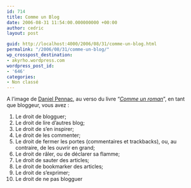 ```yaml
---
id: 714
title: Comme un Blog
date: 2006-08-31 11:54:00.000000000 +00:00
author: cedric
layout: post

guid: http://localhost:4000/2006/08/31/comme-un-blog.html
permalink: "/2006/08/31/comme-un-blog/"
wp_crosspost_destination:
- akyrho.wordpress.com
wordpress_post_id:
- '646'
categories:
- Non classé
---
```

A l’image de [Daniel Pennac](http://fr.wikipedia.org/wiki/Daniel_Pennac), au verso du livre “_[Comme un roman](http://francite.net/education/lecture/page234.html)_”, en tant que bloggeur, vous avez :

  1. Le droit de blogguer;
  2. Le droit de lire d’autres blog;
  3. Le droit de s’en inspirer;
  4. Le droit de les commenter;
  5. Le droit de fermer les portes (commentaires et trackbacks), ou, au contraire, de les ouvrir en grand;
  6. Le droit de râler, ou de déclarer sa flamme;
  7. Le droit de sauter des articles;
  8. Le droit de bookmarker des articles;
  9. Le droit de s’exprimer;
 10. Le droit de ne pas blogguer